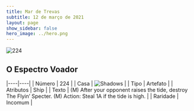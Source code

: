 ```yaml
---
title: Mar de Trevas
subtitle: 12 de março de 2021
layout: page
show_sidebar: false
hero_image: ../hero.png
---
```


![224](https://cdn.keyforgegame.com/media/card_front/pt/496_224_R5PXQXCGFX3P_pt.png)

## O Espectro Voador

|----|----|
| Número | 224 |
| Casa | ![Shadows](https://archonarcana.com/images/thumb/e/ee/Shadows.png/22px-Shadows.png "Sombras") |
| Tipo | Artefato |
| Atributos | Ship |
| Texto | (M) After your opponent raises the tide, destroy The Flyin’ Specter.  (M) Action: Steal 1A if the tide is high.  |
| Raridade | Incomum |
